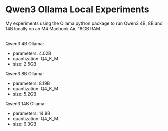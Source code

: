 # Qwen3 Ollama Local Experiments
My experiments using the Ollama python package to run Qwen3 4B, 8B and 14B locally on an M4 Macbook Air, 16GB RAM.
<br>
<br>

Qwen3 4B Ollama:
- parameters: 4.02B
- quantization: Q4_K_M
- size: 2.5GB

Qwen3 8B Ollama:
- parameters: 8.19B
- quantization: Q4_K_M
- size: 5.2GB

Qwen3 14B Ollama:
- parameters: 14.8B
- quantization: Q4_K_M
- size: 9.3GB
